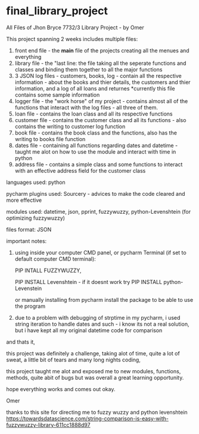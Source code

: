 # final_library_project
All Files of Jhon Bryce 7732/3 Library Project - by Omer 

This project spanning 2 weeks
includes multiple files:
  1) front end file - the __main__ file of the projects creating all the menues and everything
  2) library file - the "last line: the file taking all the seperate functions and classes and binding them together to all the major functions
  3) 3 JSON log files - customers, books, log - contain all the respective information - about the books and thier details, the customers and thier information, and a log of all loans and returnes
    *currently this file contains some sample information
  4) logger file - the "work horse" of my project - contains almost all of the functions that interact with the log files - all three of them.
  5) loan file - contains the loan class and all its respective functions
  6) customer file - contains the customer class and all its functions - also contains the writing to customer log function
  7) book file - contains the book class and the functions, also has the writing to books file function 
  8) dates file - containing all functions regarding dates and datetime - taught me alot on how to use the module and interact with time in python
  9) address file - contains a simple class and some functions to interact with an effective address field for the customer class

languages used: python

pycharm plugins used: Sourcery - advices to make the code cleared and more effective 

modules used: datetime, json, pprint, fuzzywuzzy, python-Levenshtein (for optimizing fuzzywuzzy)

files format: JSON

important notes:
1) using inside your computer CMD panel, or pycharm Terminal (if set to default computer CMD terminal):

   PIP INTALL FUZZYWUZZY,
   
   PIP INSTALL Levenshtein - if it doesnt work try PIP INSTALL python-Levenstein
   
   or manually installing from pycharm install the package to be able to use the program
   
   
2) due to a problem with debugging of strptime in my pycharm, i used string iteration to handle dates and such - i know its not a real solution, but i have kept all my original datetime code for comparison


and thats it,

this project was definitely a challenge, taking alot of time, quite a lot of sweat, a little bit of tears and many long nights coding,

this project taught me alot and exposed me to new modules, functions, methods, quite abit of bugs but was overall a great learning opportunity. 

hope everything works and comes out okay.

Omer


thanks to this site for directing me to fuzzy wuzzy and python levenshtein
https://towardsdatascience.com/string-comparison-is-easy-with-fuzzywuzzy-library-611cc1888d97
